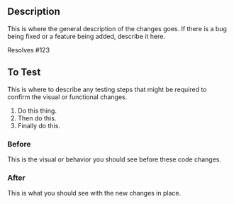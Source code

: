 ## Description
This is where the general description of the changes goes. If there is a bug being fixed or a feature being added, describe it here.

Resolves #123 

## To Test
This is where to describe any testing steps that might be required to confirm the visual or functional changes.

1. Do this thing.
2. Then do this.
3. Finally do this.

### Before
This is the visual or behavior you should see before these code changes.

### After
This is what you should see with the new changes in place.
